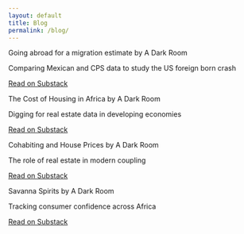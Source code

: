 ```yaml
---
layout: default
title: Blog
permalink: /blog/
---
```


<div class="substack-grid">

  <div class="substack-post-embed"><p lang="en">Going abroad for a migration estimate by A Dark Room</p><p>Comparing Mexican and CPS data to study the US foreign born crash</p><a data-post-link href="https://adarkroom.substack.com/p/going-abroad-for-a-migration-estimate">Read on Substack</a></div>

 <div class="substack-post-embed"><p lang="en">The Cost of Housing in Africa by A Dark Room</p><p>Digging for real estate data in developing economies</p><a data-post-link href="https://adarkroom.substack.com/p/the-cost-of-housing-in-africa">Read on Substack</a></div><script async src="https://substack.com/embedjs/embed.js" charset="utf-8"></script>
  
 <div class="substack-post-embed"><p lang="en">Cohabiting and House Prices by A Dark Room</p><p>The role of real estate in modern coupling</p><a data-post-link href="https://adarkroom.substack.com/p/cohabiting-and-house-prices">Read on Substack</a></div><script async src="https://substack.com/embedjs/embed.js" charset="utf-8"></script>
   
 <div class="substack-post-embed"><p lang="en">Savanna Spirits by A Dark Room</p><p>Tracking consumer confidence across Africa</p><a data-post-link href="https://adarkroom.substack.com/p/savanna-spirits">Read on Substack</a></div><script async src="https://substack.com/embedjs/embed.js" charset="utf-8"></script>

</div>
<script async src="https://substack.com/embedjs/embed.js" charset="utf-8"></script>
